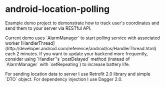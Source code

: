 # android-location-polling

<p>Example demo project to demonstrate how to track user's coordinates and send them to your server via RESTful API.
<p> Current demo uses `AlarmManager` to start polling service with associated worker [HandlerThread](http://developer.android.com/reference/android/os/HandlerThread.html) each 2 minutes. If you want to update your backend more frequently, consider using `Handler`'s `postDelayed` method (instead of `AlarmManager` with `setRepeating`) to increase battery life.
<p>For sending location data to server I use Retrofit 2.0 library and simple `DTO` object. For dependency injection I use Dagger 2.0.
